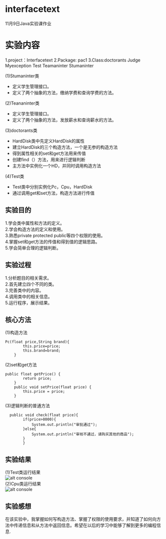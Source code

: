 # interfacetext
11月9日Java实验课作业
# 实验内容
1.project：Interfacetext 
2.Package: pac1
3.Class:doctorants   Judge   Myexception   Test    Teamaninter  Stumaninter

(1)Stumaninter类
* 定义学生管理接口。   
* 定义了两个抽象的方法，缴纳学费和查询学费的方法。  

(2)Teananinter类
* 定义学生管理接口。     
* 定义了两个抽象的方法，发放薪水和查询薪水的方法。       

(3)doctorants类  
* HardDisk类中先定义HardDisk的属性
* 建立HardDisk的三个构造方法，一个是无参的构造方法
* 得到属性相关的set和get方法用来传值
* 创建find（）方法，用来进行逻辑判断
* 主方法中实例化一个HD，并同时调用构造方法    

(4)Test类   
* Test类中分别实例化Pc，Cpu，HardDisk
* 通过调用get和set方法，构造方法进行传值
## 实验目的
1.学会类中属性和方法的定义。       
2.学会构造方法的定义和使用。    
3.熟悉private protected public等四个权限的使用。  
4.掌握set和get方法的传值和得到值的逻辑思路。  
5.学会简单合理的逻辑判断。  
## 实验过程
1.分析题目的相关需求。  
2.首先建立四个不同的类。  
3.完善类中的内容。   
4.调用类中的相关信息。  
5.运行程序，展示结果。  
## 核心方法
(1)构造方法
```
Pc(float price,String brand){
		this.price=price;
		this.brand=brand;
	}
```
(2)set和get方法
```
public float getPrice() {
		return price;
	}
	public void setPrice(float price) {
		this.price = price;
	}
```
  (3)逻辑判断的普通方法
```
  public void check(float price){
		if(price>8000){
			System.out.println("审批通过");
		}else{
			System.out.println("审核不通过，请购买其他的商品");
		}
		}
```
## 实验结果
(1)Test类运行结果  
![alt console](http://m.qpic.cn/psc?/V52yqGBZ0K1FfT4VLt0D434dKK44lH1q/ruAMsa53pVQWN7FLK88i5nTUByIa3bhU1B8LNwNvb.*hnBco1JpOT*iH2wTjDxO8bofGVmVdpZGNM1uVPOdr.ebN*8F0loqZWTAKBm3AdE0!/b&bo=nAG3AAAAAAADBwg!&rf=viewer_4)   
(2)Cpu类运行结果  
![alt console](http://m.qpic.cn/psc?/V52yqGBZ0K1FfT4VLt0D434dKK44lH1q/ruAMsa53pVQWN7FLK88i5izmTt4TtH05AzIVY7Jo1auNte6YTSeF1XsTW049spv25eKmPvxo2wajO454*l.3LX6M9bJjQPsnRcux1fWu7E4!/b&bo=DgK8AAAAAAADB5I!&rf=viewer_4) 
## 实验感想 
在该实验中，我掌握如何写构造方法、掌握了权限的使用要求，并知道了如何向方法中传递信息和从方法中返回信息。希望在以后的学习中能够了解到更多的编程信息.   
